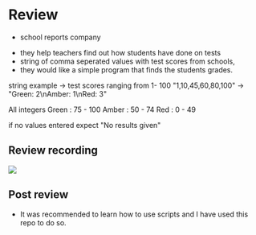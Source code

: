 # Review

- school reports company

* they help teachers find out how students have done on tests
* string of comma seperated values with test scores from schools,
* they would like a simple program that finds the students grades.

string example -> test scores ranging from 1- 100
"1,10,45,60,80,100" -> "Green: 2\nAmber: 1\nRed: 3"

All integers
Green : 75 - 100
Amber : 50 - 74
Red : 0 - 49

if no values entered expect "No results given"

## Review recording

[![](https://i9.ytimg.com/vi_webp/gb4essBfBq8/mqdefault.webp?v=610ecba4&sqp=CPiYu4gG&rs=AOn4CLAlGVa5VQIfrnQbiQVRrnly27YYOQ)](https://www.youtube.com/watch?v=gb4essBfBq8)

## Post review

- It was recommended to learn how to use scripts and I have used this repo to do so.
